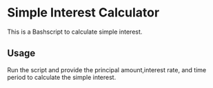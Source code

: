 # Simple Interest Calculator
This is a Bashscript to calculate simple interest.

## Usage 
Run the script and provide the principal amount,interest rate, and time period to calculate the simple interest.

